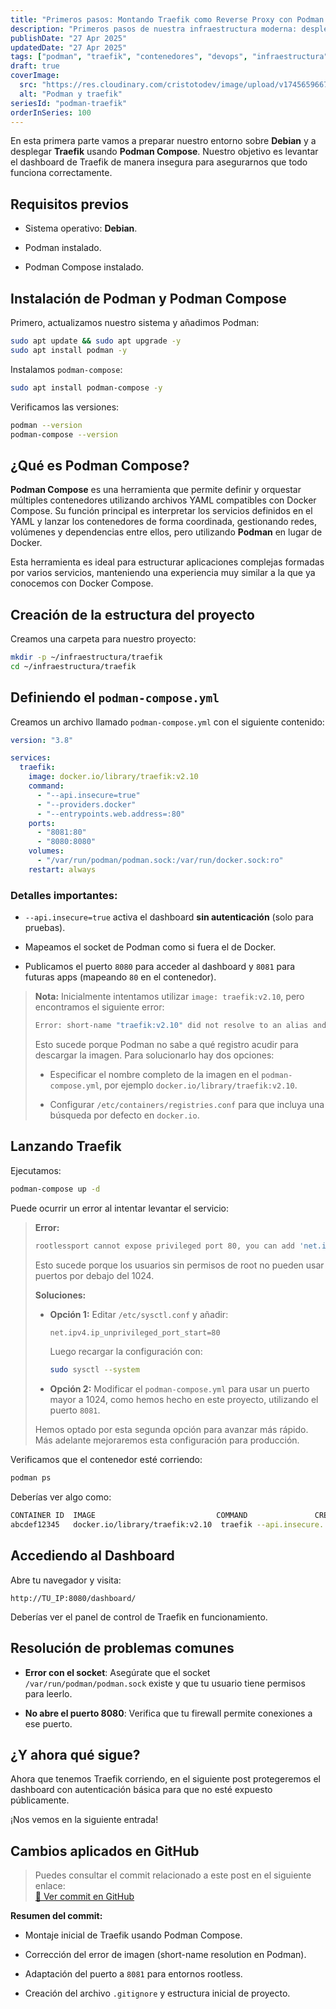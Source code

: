 ```yaml
---
title: "Primeros pasos: Montando Traefik como Reverse Proxy con Podman Compose"
description: "Primeros pasos de nuestra infraestructura moderna: desplegamos Traefik como proxy inverso utilizando Podman Compose en Debian."
publishDate: "27 Apr 2025"
updatedDate: "27 Apr 2025"
tags: ["podman", "traefik", "contenedores", "devops", "infraestructura", "proxy"]
draft: true
coverImage:
  src: "https://res.cloudinary.com/cristotodev/image/upload/v1745659667/cristotodev/blog/podman-traefik_saoofc.webp"
  alt: "Podman y traefik"
seriesId: "podman-traefik"
orderInSeries: 100
---
```


En esta primera parte vamos a preparar nuestro entorno sobre **Debian** y a desplegar **Traefik** usando **Podman Compose**. Nuestro objetivo es levantar el dashboard de Traefik de manera insegura para asegurarnos que todo funciona correctamente.

## Requisitos previos

-   Sistema operativo: **Debian**.
    
-   Podman instalado.
    
-   Podman Compose instalado.
    

## Instalación de Podman y Podman Compose

Primero, actualizamos nuestro sistema y añadimos Podman:

```bash
sudo apt update && sudo apt upgrade -y
sudo apt install podman -y
```

Instalamos `podman-compose`:

```bash
sudo apt install podman-compose -y
```

Verificamos las versiones:

```bash
podman --version
podman-compose --version
```

## ¿Qué es Podman Compose?

**Podman Compose** es una herramienta que permite definir y orquestar múltiples contenedores utilizando archivos YAML compatibles con Docker Compose. Su función principal es interpretar los servicios definidos en el YAML y lanzar los contenedores de forma coordinada, gestionando redes, volúmenes y dependencias entre ellos, pero utilizando **Podman** en lugar de Docker.

Esta herramienta es ideal para estructurar aplicaciones complejas formadas por varios servicios, manteniendo una experiencia muy similar a la que ya conocemos con Docker Compose.

## Creación de la estructura del proyecto

Creamos una carpeta para nuestro proyecto:

```bash
mkdir -p ~/infraestructura/traefik
cd ~/infraestructura/traefik
```

## Definiendo el `podman-compose.yml`

Creamos un archivo llamado `podman-compose.yml` con el siguiente contenido:

```yaml
version: "3.8"

services:
  traefik:
    image: docker.io/library/traefik:v2.10
    command:
      - "--api.insecure=true"
      - "--providers.docker"
      - "--entrypoints.web.address=:80"
    ports:
      - "8081:80"
      - "8080:8080"
    volumes:
      - "/var/run/podman/podman.sock:/var/run/docker.sock:ro"
    restart: always
```

### Detalles importantes:

-   `--api.insecure=true` activa el dashboard **sin autenticación** (solo para pruebas).
    
-   Mapeamos el socket de Podman como si fuera el de Docker.
    
-   Publicamos el puerto `8080` para acceder al dashboard y `8081` para futuras apps (mapeando `80` en el contenedor).
    

> **Nota:** Inicialmente intentamos utilizar `image: traefik:v2.10`, pero encontramos el siguiente error:
> 
> ```bash
> Error: short-name "traefik:v2.10" did not resolve to an alias and no unqualified-search registries are defined in "/etc/containers/registries.conf"
> ```
> 
> Esto sucede porque Podman no sabe a qué registro acudir para descargar la imagen. Para solucionarlo hay dos opciones:
> 
> -   Especificar el nombre completo de la imagen en el `podman-compose.yml`, por ejemplo `docker.io/library/traefik:v2.10`.
>     
> -   Configurar `/etc/containers/registries.conf` para que incluya una búsqueda por defecto en `docker.io`.
>     

## Lanzando Traefik

Ejecutamos:

```bash
podman-compose up -d
```

Puede ocurrir un error al intentar levantar el servicio:

> **Error:**
> 
> ```bash
> rootlessport cannot expose privileged port 80, you can add 'net.ipv4.ip_unprivileged_port_start=80' to /etc/sysctl.conf (currently 1024), or choose a larger port number (>= 1024): listen tcp 0.0.0.0:80: bind: permission denied
> ```
> 
> Esto sucede porque los usuarios sin permisos de root no pueden usar puertos por debajo del 1024.
> 
> **Soluciones:**
> 
> -   **Opción 1:** Editar `/etc/sysctl.conf` y añadir:
>     
>     ```bash
>     net.ipv4.ip_unprivileged_port_start=80
>     ```
>     
>     Luego recargar la configuración con:
>     
>     ```bash
>     sudo sysctl --system
>     ```
>     
> -   **Opción 2:** Modificar el `podman-compose.yml` para usar un puerto mayor a 1024, como hemos hecho en este proyecto, utilizando el puerto `8081`.
>     
> 
> Hemos optado por esta segunda opción para avanzar más rápido. Más adelante mejoraremos esta configuración para producción.

Verificamos que el contenedor esté corriendo:

```bash
podman ps
```

Deberías ver algo como:

```bash
CONTAINER ID  IMAGE                           COMMAND               CREATED         STATUS             PORTS
abcdef12345   docker.io/library/traefik:v2.10  traefik --api.insecure...  10 seconds ago  Up 10 seconds   0.0.0.0:8081->80/tcp, 0.0.0.0:8080->8080/tcp
```

## Accediendo al Dashboard

Abre tu navegador y visita:

```text
http://TU_IP:8080/dashboard/
```

Deberías ver el panel de control de Traefik en funcionamiento.

## Resolución de problemas comunes

-   **Error con el socket**: Asegúrate que el socket `/var/run/podman/podman.sock` existe y que tu usuario tiene permisos para leerlo.
    
-   **No abre el puerto 8080**: Verifica que tu firewall permite conexiones a ese puerto.


## ¿Y ahora qué sigue?

Ahora que tenemos Traefik corriendo, en el siguiente post protegeremos el dashboard con autenticación básica para que no esté expuesto públicamente.

¡Nos vemos en la siguiente entrada!


## Cambios aplicados en GitHub

> Puedes consultar el commit relacionado a este post en el siguiente enlace:  
> [🔗 Ver commit en GitHub](https://github.com/cristotodev/infraestructura-podman-traefik/commit/003a586924b1bbe222284cf8a57309ead990203c)

**Resumen del commit:**

-   Montaje inicial de Traefik usando Podman Compose.
    
-   Corrección del error de imagen (short-name resolution en Podman).
    
-   Adaptación del puerto a `8081` para entornos rootless.
    
-   Creación del archivo `.gitignore` y estructura inicial de proyecto.